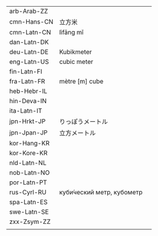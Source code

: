 | | | |
|-|-|-|
| arb-Arab-ZZ |  |  |
| cmn-Hans-CN | 立方米 |  |
| cmn-Latn-CN | lìfāng mǐ |  |
| dan-Latn-DK |  |  |
| deu-Latn-DE | Kubikmeter |  |
| eng-Latn-US | cubic meter |  |
| fin-Latn-FI |  |  |
| fra-Latn-FR | mètre [m] cube |  |
| heb-Hebr-IL |  |  |
| hin-Deva-IN |  |  |
| ita-Latn-IT |  |  |
| jpn-Hrkt-JP | りっぽうメートル |  |
| jpn-Jpan-JP | 立方メートル |  |
| kor-Hang-KR |  |  |
| kor-Kore-KR |  |  |
| nld-Latn-NL |  |  |
| nob-Latn-NO |  |  |
| por-Latn-PT |  |  |
| rus-Cyrl-RU | куби́ческий метр, кубометр |  |
| spa-Latn-ES |  |  |
| swe-Latn-SE |  |  |
| zxx-Zsym-ZZ |  |  |
|  |  |  |